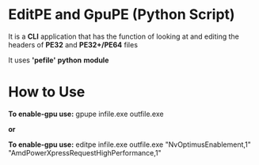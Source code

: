 # EditPE and GpuPE (Python Script)
It is a __CLI__ application that has the function of looking at and editing the headers of __PE32__ and __PE32+/PE64__ files

It uses __'pefile'__ __python__ __module__

# How to Use
__To enable-gpu use:__ gpupe infile.exe outfile.exe

__or__

__To enable-gpu use:__ editpe infile.exe outfile.exe "NvOptimusEnablement,1" "AmdPowerXpressRequestHighPerformance,1"
